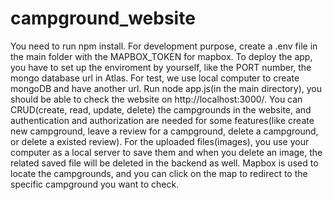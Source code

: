 # campground_website
You need to run npm install.
For development purpose, create a .env file  in the main folder with the MAPBOX_TOKEN for mapbox. To deploy the app, you have to set up the enviroment by yourself, like the PORT number, the mongo database url in Atlas. For test, we use local computer to create mongoDB and have another url.
Run node app.js(in the main directory), you should be able to check the website on http://localhost:3000/.
You can CRUD(create, read, update, delete) the campgrounds in the website, and authentication and authorization are needed for some features(like create new campground, leave a review for a campground, delete a campground, or delete a existed review). For the uploaded files(images), you use your computer as a local server to save them and when you delete an image, the related saved file will be deleted in the backend as well. 
Mapbox is used to locate the campgrounds, and you can click on the map to redirect to the specific campground you want to check.

